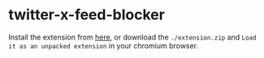 # twitter-x-feed-blocker

Install the extension from [here](https://chromewebstore.google.com/detail/twitter-x-feed-blocker/iofjnhbihgjfhdldcnlmjbfmighljfob/), or download the `./extension.zip` and `Load it as an unpacked extension` in your chromium browser.

